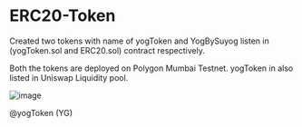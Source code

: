 # ERC20-Token

Created two tokens with name of yogToken and YogBySuyog listen in (yogToken.sol and ERC20.sol) contract respectively.

Both the tokens are deployed on Polygon Mumbai Testnet.
yogToken in also listed in Uniswap Liquidity pool.

![image](https://user-images.githubusercontent.com/96974207/209583847-d25b6c59-4473-4342-abe9-405b0f171ee4.png)

@yogToken (YG)
